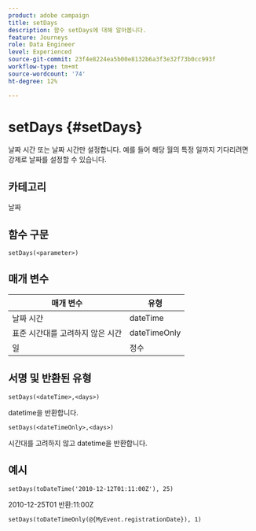```yaml
---
product: adobe campaign
title: setDays
description: 함수 setDays에 대해 알아봅니다.
feature: Journeys
role: Data Engineer
level: Experienced
source-git-commit: 23f4e8224ea5b00e8132b6a3f3e32f73b0cc993f
workflow-type: tm+mt
source-wordcount: '74'
ht-degree: 12%

---
```


# setDays {#setDays}

날짜 시간 또는 날짜 시간만 설정합니다. 예를 들어 해당 월의 특정 일까지 기다리려면 강제로 날짜를 설정할 수 있습니다.

## 카테고리

날짜

## 함수 구문

`setDays(<parameter>)`

## 매개 변수

| 매개 변수 | 유형 |
|--- |--- |
| 날짜 시간 | dateTime |
| 표준 시간대를 고려하지 않은 시간 | dateTimeOnly |
| 일 | 정수 |

## 서명 및 반환된 유형

`setDays(<dateTime>,<days>)`

datetime을 반환합니다.

`setDays(<dateTimeOnly>,<days>)`

시간대를 고려하지 않고 datetime을 반환합니다.

## 예시

`setDays(toDateTime('2010-12-12T01:11:00Z'), 25)`

2010-12-25T01 반환:11:00Z

`setDays(toDateTimeOnly(@{MyEvent.registrationDate}), 1)`

